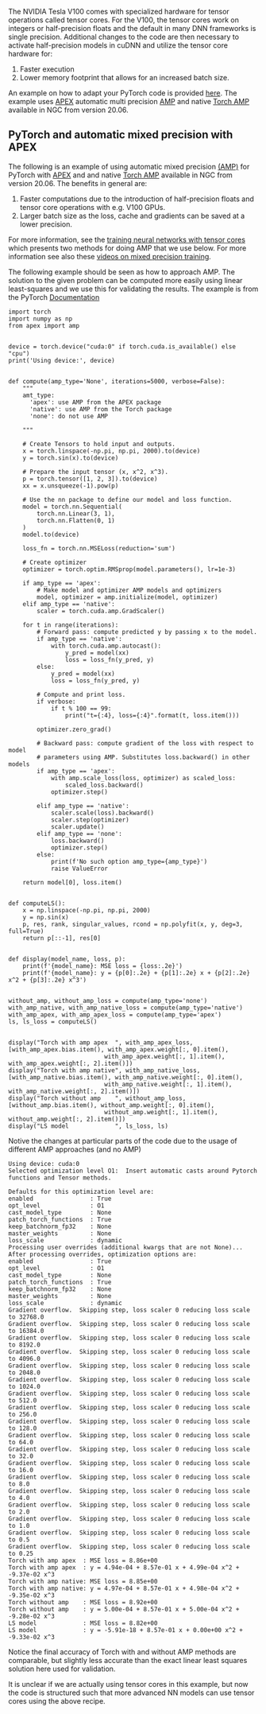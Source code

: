 The NVIDIA Tesla V100 comes with specialized hardware for tensor operations called tensor cores. For the V100, the tensor cores work on integers or half-precision floats and the default in many DNN frameworks is single precision. Additional changes to the code are then necessary to activate half-precision models in cuDNN and utilize the tensor core hardware for:

1. Faster execution
2. Lower memory footprint that allows for an increased batch size.

An example on how to adapt your PyTorch code is provided [here](https://github.com/aau-claaudia/aicloud-docs/tree/master/docs/torch_amp_example). The example uses [APEX](https://nvidia.github.io/apex/) automatic multi precision [AMP](https://nvidia.github.io/apex/amp.html) and native [Torch AMP](https://pytorch.org/docs/stable/amp.html) available in NGC from version 20.06.

## PyTorch and automatic mixed precision with APEX

The following is an example of using automatic mixed precision [(AMP)](https://nvidia.github.io/apex/amp.html) for PyTorch with [APEX](https://nvidia.github.io/apex/) and and native [Torch AMP](https://pytorch.org/docs/stable/amp.html) available in NGC from version 20.06. The benefits in general are:

1. Faster computations due to the introduction of half-precision floats and tensor core operations with e.g. V100 GPUs.
2. Larger batch size as the loss, cache and gradients can be saved at a lower precision.

For more information, see the [training neural networks with tensor cores](https://nvlabs.github.io/eccv2020-mixed-precision-tutorial/files/dusan_stosic-training-neural-networks-with-tensor-cores.pdf) which presents two methods for doing AMP that we use below. For more information see also these [videos on mixed precision training](https://developer.nvidia.com/blog/video-mixed-precision-techniques-tensor-cores-deep-learning/).

The following example should be seen as how to approach AMP. The solution to the given problem can be computed more easily using linear least-squares and we use this for validating the results. The example is from the PyTorch [Documentation](https://pytorch.org/tutorials/beginner/pytorch_with_examples.html)


```console
import torch
import numpy as np
from apex import amp


device = torch.device("cuda:0" if torch.cuda.is_available() else "cpu")
print('Using device:', device)


def compute(amp_type='None', iterations=5000, verbose=False):
    """
    amt_type:
      'apex': use AMP from the APEX package
      'native': use AMP from the Torch package
      'none': do not use AMP

    """
    
    # Create Tensors to hold input and outputs.
    x = torch.linspace(-np.pi, np.pi, 2000).to(device)
    y = torch.sin(x).to(device)
    
    # Prepare the input tensor (x, x^2, x^3).
    p = torch.tensor([1, 2, 3]).to(device)
    xx = x.unsqueeze(-1).pow(p)

    # Use the nn package to define our model and loss function.
    model = torch.nn.Sequential(
        torch.nn.Linear(3, 1),
        torch.nn.Flatten(0, 1)
    )
    model.to(device)

    loss_fn = torch.nn.MSELoss(reduction='sum')

    # Create optimizer  
    optimizer = torch.optim.RMSprop(model.parameters(), lr=1e-3)

    if amp_type == 'apex':
        # Make model and optimizer AMP models and optimizers
        model, optimizer = amp.initialize(model, optimizer)
    elif amp_type == 'native':
        scaler = torch.cuda.amp.GradScaler()
        
    for t in range(iterations):
        # Forward pass: compute predicted y by passing x to the model.
        if amp_type == 'native':
            with torch.cuda.amp.autocast():
                y_pred = model(xx)
                loss = loss_fn(y_pred, y)
        else:
            y_pred = model(xx)
            loss = loss_fn(y_pred, y)
        
        # Compute and print loss.
        if verbose:
            if t % 100 == 99:
                print("t={:4}, loss={:4}".format(t, loss.item()))

        optimizer.zero_grad()

        # Backward pass: compute gradient of the loss with respect to model
        # parameters using AMP. Substitutes loss.backward() in other models
        if amp_type == 'apex':
            with amp.scale_loss(loss, optimizer) as scaled_loss:
                scaled_loss.backward()
            optimizer.step()
            
        elif amp_type == 'native':
            scaler.scale(loss).backward()
            scaler.step(optimizer)
            scaler.update()
        elif amp_type == 'none':
            loss.backward()
            optimizer.step()
        else:
            print(f'No such option amp_type={amp_type}')
            raise ValueError

    return model[0], loss.item()


def computeLS():
    x = np.linspace(-np.pi, np.pi, 2000)
    y = np.sin(x)
    p, res, rank, singular_values, rcond = np.polyfit(x, y, deg=3, full=True)
    return p[::-1], res[0]


def display(model_name, loss, p):
    print(f'{model_name}: MSE loss = {loss:.2e}')
    print(f'{model_name}: y = {p[0]:.2e} + {p[1]:.2e} x + {p[2]:.2e} x^2 + {p[3]:.2e} x^3')


without_amp, without_amp_loss = compute(amp_type='none')
with_amp_native, with_amp_native_loss = compute(amp_type='native')
with_amp_apex, with_amp_apex_loss = compute(amp_type='apex')
ls, ls_loss = computeLS()


display("Torch with amp apex  ", with_amp_apex_loss, [with_amp_apex.bias.item(), with_amp_apex.weight[:, 0].item(),
                           with_amp_apex.weight[:, 1].item(), with_amp_apex.weight[:, 2].item()])
display("Torch with amp native", with_amp_native_loss, [with_amp_native.bias.item(), with_amp_native.weight[:, 0].item(),
                           with_amp_native.weight[:, 1].item(), with_amp_native.weight[:, 2].item()])
display("Torch without amp    ", without_amp_loss, [without_amp.bias.item(), without_amp.weight[:, 0].item(),
                           without_amp.weight[:, 1].item(), without_amp.weight[:, 2].item()])
display("LS model             ", ls_loss, ls)
```

Notive the changes at particular parts of the code due to the usage of different AMP approaches (and no AMP)

```console
Using device: cuda:0
Selected optimization level O1:  Insert automatic casts around Pytorch functions and Tensor methods.

Defaults for this optimization level are:
enabled                : True
opt_level              : O1
cast_model_type        : None
patch_torch_functions  : True
keep_batchnorm_fp32    : None
master_weights         : None
loss_scale             : dynamic
Processing user overrides (additional kwargs that are not None)...
After processing overrides, optimization options are:
enabled                : True
opt_level              : O1
cast_model_type        : None
patch_torch_functions  : True
keep_batchnorm_fp32    : None
master_weights         : None
loss_scale             : dynamic
Gradient overflow.  Skipping step, loss scaler 0 reducing loss scale to 32768.0
Gradient overflow.  Skipping step, loss scaler 0 reducing loss scale to 16384.0
Gradient overflow.  Skipping step, loss scaler 0 reducing loss scale to 8192.0
Gradient overflow.  Skipping step, loss scaler 0 reducing loss scale to 4096.0
Gradient overflow.  Skipping step, loss scaler 0 reducing loss scale to 2048.0
Gradient overflow.  Skipping step, loss scaler 0 reducing loss scale to 1024.0
Gradient overflow.  Skipping step, loss scaler 0 reducing loss scale to 512.0
Gradient overflow.  Skipping step, loss scaler 0 reducing loss scale to 256.0
Gradient overflow.  Skipping step, loss scaler 0 reducing loss scale to 128.0
Gradient overflow.  Skipping step, loss scaler 0 reducing loss scale to 64.0
Gradient overflow.  Skipping step, loss scaler 0 reducing loss scale to 32.0
Gradient overflow.  Skipping step, loss scaler 0 reducing loss scale to 16.0
Gradient overflow.  Skipping step, loss scaler 0 reducing loss scale to 8.0
Gradient overflow.  Skipping step, loss scaler 0 reducing loss scale to 4.0
Gradient overflow.  Skipping step, loss scaler 0 reducing loss scale to 2.0
Gradient overflow.  Skipping step, loss scaler 0 reducing loss scale to 1.0
Gradient overflow.  Skipping step, loss scaler 0 reducing loss scale to 0.5
Gradient overflow.  Skipping step, loss scaler 0 reducing loss scale to 0.25
Torch with amp apex  : MSE loss = 8.86e+00
Torch with amp apex  : y = 4.94e-04 + 8.57e-01 x + 4.99e-04 x^2 + -9.37e-02 x^3
Torch with amp native: MSE loss = 8.85e+00
Torch with amp native: y = 4.97e-04 + 8.57e-01 x + 4.98e-04 x^2 + -9.35e-02 x^3
Torch without amp    : MSE loss = 8.92e+00
Torch without amp    : y = 5.00e-04 + 8.57e-01 x + 5.00e-04 x^2 + -9.28e-02 x^3
LS model             : MSE loss = 8.82e+00
LS model             : y = -5.91e-18 + 8.57e-01 x + 0.00e+00 x^2 + -9.33e-02 x^3
```

Notice the final accuracy of Torch with and without AMP methods are comparable, but slightly less accurate than the exact linear least squares solution here used for validation.

It is unclear if we are actually using tensor cores in this example, but now the code is structured such that more advanced NN models can use tensor cores using the above recipe.
